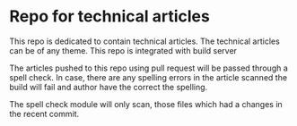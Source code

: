 # Repo for technical articles
This repo is dedicated to contain technical articles. The technical articles can be of any theme. This repo is integrated with build server

The articles pushed to this repo using pull request will be passed through a spell check. In case, there are any spelling errors in the article scanned the build will fail and author have the correct the spelling.

The spell check module will only scan, those files which had a changes in the recent commit.
